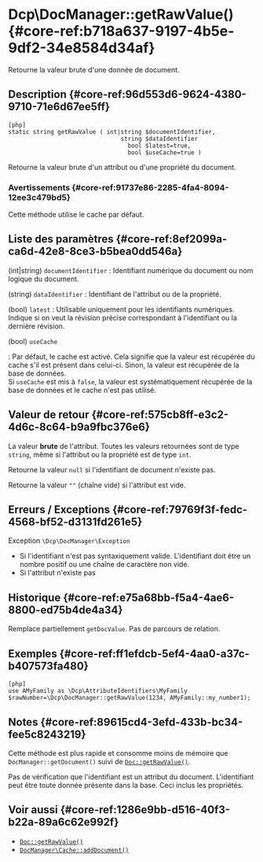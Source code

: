 # Dcp\DocManager::getRawValue()  {#core-ref:b718a637-9197-4b5e-9df2-34e8584d34af}

<div class="short-description">
Retourne la valeur brute d'une donnée de document.
</div>



## Description  {#core-ref:96d553d6-9624-4380-9710-71e6d67ee5ff}

    [php]
    static string getRawValue ( int|string $documentIdentifier,
                                    string $dataIdentifier
                                      bool $latest=true,
                                      bool $useCache=true )

Retourne la valeur brute d'un attribut ou d'une propriété du document.

### Avertissements  {#core-ref:91737e86-2285-4fa4-8094-12ee3c479bd5}

Cette méthode utilise le cache par défaut.

## Liste des paramètres  {#core-ref:8ef2099a-ca6d-42e8-8ce3-b5bea0dd546a}

(int|string) `documentIdentifier`
:   Identifiant numérique du document ou nom logique du document.

(string) `dataIdentifier`
:   Identifiant de l'attribut ou de la propriété.

(bool) `latest` 
:   Utilisable uniquement pour les identifiants numériques. Indique si on veut la
    révision précise correspondant à l'identifiant ou la dernière révision.

(bool) `useCache`

:   Par défaut, le cache est activé. Cela signifie que la valeur est récupérée
    du cache s'il est présent dans celui-ci. Sinon, la valeur est 
    récupérée de la base de données.  
    Si `useCache` est mis à `false`, la valeur est systématiquement
    récupérée de la base de données et le cache n'est pas utilisé.

## Valeur de retour  {#core-ref:575cb8ff-e3c2-4d6c-8c64-b9a9fbc376e6}

La valeur **brute** de l'attribut. Toutes les valeurs retournées sont de type
`string`, même si l'attribut ou la propriété est de type `int`.

Retourne la valeur `null` si l'identifiant de document n'existe pas.

Retourne la valeur `""` (chaîne vide) si l'attribut est vide.

## Erreurs / Exceptions  {#core-ref:79769f3f-fedc-4568-bf52-d3131fd261e5}

Exception `\Dcp\DocManager\Exception`

*   Si l'identifiant n'est pas syntaxiquement valide. 
    L'identifiant doit être un nombre positif ou une chaîne
    de caractère non vide.
*   Si l'attribut n'existe pas 



## Historique  {#core-ref:e75a68bb-f5a4-4ae6-8800-ed75b4de4a34}

Remplace partiellement `getDocValue`.
Pas de parcours de relation.

## Exemples  {#core-ref:ff1efdcb-5ef4-4aa0-a37c-b407573fa480}

    [php]
    use AMyFamily as \Dcp\AttributeIdentifiers\MyFamily
    $rawNumber=\Dcp\DocManager::getRawValue(1234, AMyFamily::my_number1);
    
    

## Notes  {#core-ref:89615cd4-3efd-433b-bc34-fee5c8243219}

Cette méthode est plus rapide et consomme moins de mémoire que
`DocManager::getDocument()` suivi de [`Doc::getRawValue()`][getrawvalue].

Pas de vérification que l'identifiant est un attribut du document.
L'identifiant peut être toute donnée présente dans la base. Ceci inclus les
propriétés.

## Voir aussi  {#core-ref:1286e9bb-d516-40f3-b22a-89a6c62e992f}

*   [`Doc::getRawValue()`][getrawvalue]
*   [`DocManager\Cache::addDocument()`][addincache]

<!-- links -->

[getrawvalue]:      #core-ref:f779391c-ee61-4c3a-8976-6b74f83ecc8f
[addincache]:       #core-ref:15d6a036-3b6e-4dbd-a0fe-361b925e6186

